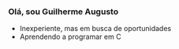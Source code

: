 ### Olá, sou Guilherme Augusto

- Inexperiente, mas em busca de oportunidades
- Aprendendo a programar em C

